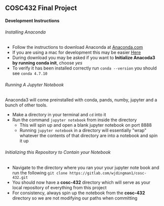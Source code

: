 ## COSC432 Final Project ##

#### Development Instructions ####



###### Installing Anaconda ######
- Follow the instructions to download Anaconda at [Anaconda.com](https://www.anaconda.com/)
- If you are using a mac for development this may be easier [Here](https://mas-dse.github.io/startup/anaconda-macosx-install/)
- During download you may be asked if you want to **Initialize Anacoda3 by running conda init**, choose *yes*
- To verify it has been installed correctly run `conda --version` you should see `conda 4.7.10`


###### Running A Jupyter Notebook ######
Anaconda3 will come preinstalled with conda, pands, numby, jupyter and a bunch of other tools.

- Make a directory in your terminal and `cd` into it
- Run the command `jupyter notebook` from inside the directory
    - This will spin up and open a blank jupyter notebook on port 8888
    - Running `jupyter notebook` in a directory will essentially "wrap" whatever the contents of that directory are into a notebook and spin it up

###### Initializing this Repository to Contain your Notebook ######
- Navigate to the directory where you ran your your jupyter note book and run the following `git clone https://gitlab.com/wjdingman1/cosc-432.git`
- You should now have a **cosc-432** directory which will serve as your local repository of everything from this project
- For consistency, always spin up the notebook from the **cosc-432** directory so we are not modifying our paths when committing

